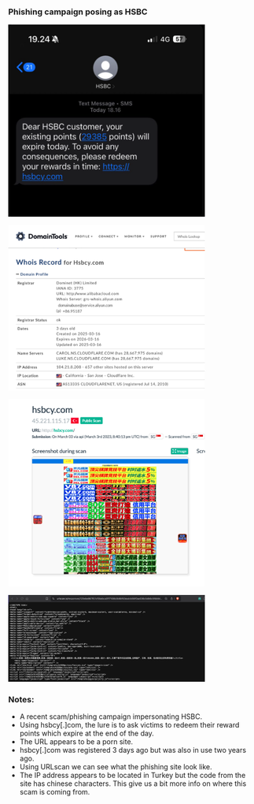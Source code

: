### Phishing campaign posing as HSBC

<img
src="https://github.com/thequietlife/phishing-analysis/blob/8e93520796099f59c61361f16ddaf73a159bfcef/images/hsbc.png"
alt="SMS impersonating HSBC" width="400"/>

<img
src="https://github.com/thequietlife/phishing-analysis/blob/8bfa51a8353a2900d02756c3ce3db7f1f931efe5/images/Who%20is%20Record%20for%20Hsbcy.com.png"
alt="Whois record for hsbcy[.]com" width="400"/>

<img
src="https://github.com/thequietlife/phishing-analysis/blob/cc7ed42ed4176474b9e7b25fee38091799e9165a/images/hsbcy.com%20website.png"
alt="screenshot of the phishing site" width="400"/>

<img
src="https://github.com/thequietlife/phishing-analysis/blob/21a8134442e2c497023a60e710318c7fcc375f9c/images/hsbcy.com%20code.png"
alt="code from hscby[.]com" width="400"/>

### Notes:

- A recent scam/phishing campaign impersonating HSBC.
- Using hsbcy[.]com, the lure is to ask victims to redeem their reward points which expire at the end of the day.
- The URL appears to be a porn site.
- hsbcy[.]com was registered 3 days ago but was also in use two years ago.
- Using URLscan we can see what the phishing site look like.
- The IP address appears to be located in Turkey but the code from the site has chinese characters. This give us a bit more info on where this scam is coming from.
